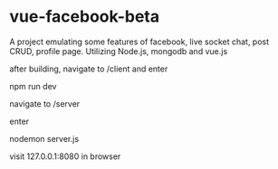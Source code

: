 # vue-facebook-beta
A project emulating some features of facebook, live socket chat, post CRUD, profile page. Utilizing Node.js, mongodb and vue.js

after building, navigate to /client and enter 

npm run dev

navigate to /server

enter 

nodemon server.js

visit 127.0.0.1:8080 in browser
